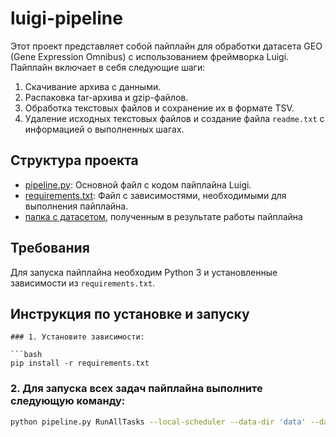 # luigi-pipeline
Этот проект представляет собой пайплайн для обработки датасета GEO (Gene Expression Omnibus) с использованием фреймворка Luigi. Пайплайн включает в себя следующие шаги:

1. Скачивание архива с данными.
2. Распаковка tar-архива и gzip-файлов.
3. Обработка текстовых файлов и сохранение их в формате TSV.
4. Удаление исходных текстовых файлов и создание файла `readme.txt` с информацией о выполненных шагах.

## Структура проекта
- [pipeline.py](https://github.com/L-Gaysina/luigi-pipeline/blob/main/pipeline.py): Основной файл с кодом пайплайна Luigi.
- [requirements.txt](https://github.com/L-Gaysina/luigi-pipeline/blob/main/requirements.txt): Файл с зависимостями, необходимыми для выполнения пайплайна.
- [папка с датасетом](https://drive.google.com/drive/folders/1Cd430AMsyauHSPOnKTbnVI9N4XYvCnaO?usp=sharing), полученным в результате работы пайплайна

## Требования

Для запуска пайплайна необходим Python 3 и установленные зависимости из `requirements.txt`.

## Инструкция по установке и запуску


```
### 1. Установите зависимости:

```bash
pip install -r requirements.txt
```    

### 2. Для запуска всех задач пайплайна выполните следующую команду:

```bash
python pipeline.py RunAllTasks --local-scheduler --data-dir 'data' --dataset-series 'GSE68nnn' --dataset-name 'GSE68849'
```
